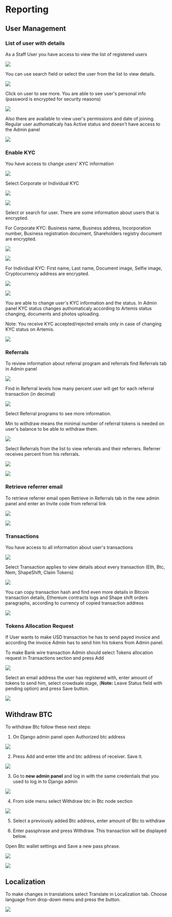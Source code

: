 # Reporting

## **User Management**

### **List of user with details**

As a Staff User you have access to view the list of registered users

![](../.gitbook/assets/image%20%287%29.png)

You can use search field or select the user from the list to view details.

![](../.gitbook/assets/image%20%2813%29.png)

Click on user to see more. You are able to see user's personal info \(password is encrypted for security reasons\)

![](../.gitbook/assets/image%20%2817%29.png)

Also there are available to view user's permissions and date of joining. Regular user authomaticaly has Active status and doesn't have access to the Admin panel

![](../.gitbook/assets/image%20%283%29.png)

### **Enable KYC**

You have access to change users' KYC information

![](../.gitbook/assets/image%20%2812%29.png)

Select Corporate or Individual KYC

![](../.gitbook/assets/image%20%2839%29.png)

![](../.gitbook/assets/image%20%2829%29.png)

Select or search for user. There are some information about users that is encrypted.

For Corporate KYC: Business name, Business address, Incorporation number, Business registration document, Shareholders registry document are encrypted.

![](../.gitbook/assets/image%20%286%29.png)

![](../.gitbook/assets/image%20%284%29.png)

For Individual KYC: First name, Last name, Document image, Selfie image, Cryptocurrency address are encrypted.

![](../.gitbook/assets/image%20%2831%29.png)

![](../.gitbook/assets/image%20%2837%29.png)

You are able to change user's KYC information and the status. In Admin panel KYC status changes authomaticaly according to Artemis status changing, documents and photos uploading.

Note: You receive KYC accepted/rejected emails only in case of changing KYC status on Artemis.

![](../.gitbook/assets/image%20%2833%29.png)



### **Referrals**

To review information about referral program and referrals find Referrals tab in Admin panel

![](../.gitbook/assets/image%20%2822%29.png)

Find in Referral levels how many percent user will get for each referral transaction \(in decimal\)

![](../.gitbook/assets/image%20%2834%29.png)

Select Referral programs to see more information.

Min to withdraw means the minimal number of referral tokens is needed on user's balance to be able to withdraw them.

![](../.gitbook/assets/image%20%2828%29.png)

Select Referrals from the list to view referrals and their referrers. Referrer receives percent from his referrals.

![](../.gitbook/assets/image%20%2824%29.png)

![](../.gitbook/assets/image%20%2810%29.png)

### **Retrieve referrer email**

To retrieve referrer email open Retrieve in Referrals tab in the new admin panel and enter an Invite code from referral link

![](../.gitbook/assets/image%20%2818%29.png)

![](../.gitbook/assets/image%20%2820%29.png)

### **Transactions**

You have access to all information about user's transactions

![](../.gitbook/assets/image%20%282%29.png)

Select Transaction applies to view details about every transaction \(Eth, Btc, Nem, ShapeShift, Claim Tokens\)

![](../.gitbook/assets/image%20%281%29.png)

You can copy transaction hash and find even more details in Bitcoin transaction details, Ethereum contracts logs and Shape shift orders paragraphs, according to currency of copied transaction address

![](../.gitbook/assets/image%20%2826%29.png)

### **Tokens Allocation Request**

If User wants to make USD transaction he has to send payed invoice and according the invoice Admin has to send him his tokens from Admin panel.

To make Bank wire transaction Admin should select Tokens allocation request in Transactions section and press Add

![](../.gitbook/assets/image.png)

Select an email address the user has registered with, enter amount of tokens to send him, select crowdsale stage, \(**Note:** Leave Status field with pending option\) and press Save button.

![](../.gitbook/assets/image%20%289%29.png)

## **Withdraw BTC**

To withdraw Btc follow these next steps:

1. On Django admin panel open Authorized btc address



![](../.gitbook/assets/image%20%2819%29.png)

2. Press Add and enter  title and btc address of receiver. Save it.

![](../.gitbook/assets/image%20%2827%29.png)

3. Go to **new admin panel** and log in with the same credentials that you used to log in to Django admin

![](../.gitbook/assets/image%20%2815%29.png)

4. From side menu select Withdraw btc in Btc node section

![](../.gitbook/assets/image%20%2832%29.png)

5. Select a previously added Btc address, enter amount of Btc to withdraw

6. Enter passphrase and press Withdraw. This transaction will be displayed below.

Open Btc wallet settings and Save a new pass phrase. 

![](../.gitbook/assets/image%20%2835%29.png)

![](../.gitbook/assets/image%20%285%29.png)

## Localization

To make changes in translations select Translate in Localization tab. Choose language from drop-down menu and press the button.

![](../.gitbook/assets/image%20%2840%29.png)

